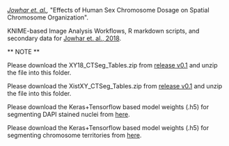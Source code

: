 
_[Jowhar et. al.](http://biorxiv.org/cgi/content/short/346742v1),_ "Effects of Human Sex Chromosome Dosage on Spatial Chromosome Organization".

KNIME-based Image Analysis Workflows, R markdown scripts, and secondary data for [Jowhar et. al., 2018](http://biorxiv.org/cgi/content/short/346742v1).

** NOTE **

Please download the XY18_CTSeg_Tables.zip from [release v0.1](https://github.com/CBIIT/Misteli-Lab-CCR-NCI/releases/download/v0.1/XY18_CTSeg_Tables.zip) and unzip the file into this folder.

Please download the XistXY_CTSeg_Tables.zip from [release v0.1](https://github.com/CBIIT/Misteli-Lab-CCR-NCI/releases/download/v0.1/XistXY_CTSeg_Tables.zip) and unzip the file into this folder.

Please download the Keras+Tensorflow based model weights (.h5) for segmenting DAPI stained nuclei from [here](https://github.com/CBIIT/Misteli-Lab-CCR-NCI/releases/download/v0.1/weights_uint16_dropout_noaug_mask_fitl32.h5).

Please download the Keras+Tensorflow based model weights (.h5) for segmenting chromosome territories from [here](https://github.com/CBIIT/Misteli-Lab-CCR-NCI/releases/download/v0.1/model_weights_george.h5).
